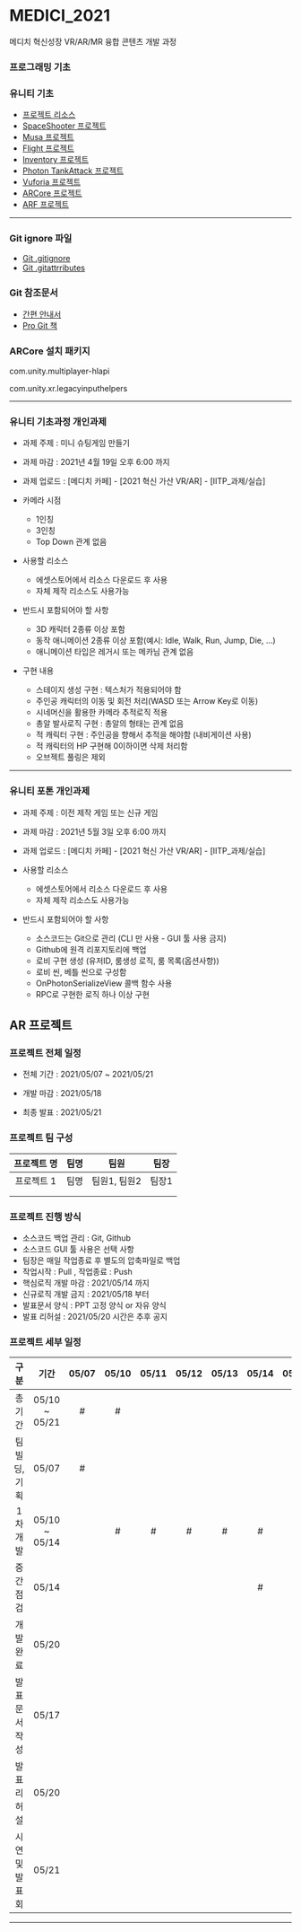 # MEDICI_2021
메디치 혁신성장 VR/AR/MR 융합 콘텐츠 개발 과정


### 프로그래밍 기초

### 유니티 기초

- [프로젝트 리소스](https://github.com/IndieGameMaker/UnityBook)
- [SpaceShooter 프로젝트](https://github.com/IndieGameMaker/SpaceShooter_2021_K)
- [Musa 프로젝트](https://github.com/IndieGameMaker/Musa2021)
- [Flight 프로젝트](https://github.com/IndieGameMaker/Flight2021)
- [Inventory 프로젝트](https://github.com/IndieGameMaker/Inventory2021)
- [Photon TankAttack 프로젝트](https://github.com/IndieGameMaker/TankAttack2021)
- [Vuforia 프로젝트](https://github.com/IndieGameMaker/VuforiaDemo2021)
- [ARCore 프로젝트](https://github.com/IndieGameMaker/ARCoreDemo2021)
- [ARF 프로젝트](https://github.com/IndieGameMaker/ARFoundation2021)
---

### Git ignore 파일
- [Git .gitignore](https://www.toptal.com/developers/gitignore/api/unity)
- [Git .gitattrributes](https://gist.githubusercontent.com/nemotoo/b8a1c3a0f1225bb9231979f389fd4f3f/raw/dc3e8cab80fc62d1c60db70c761b1ffa636aa796/.gitattributes)

### Git 참조문서

- [간편 안내서](https://rogerdudler.github.io/git-guide/index.ko.html)
- [Pro Git 책](http://git-scm.com/book/ko/v2)

### ARCore 설치 패키지

com.unity.multiplayer-hlapi

com.unity.xr.legacyinputhelpers

---

### 유니티 기초과정 개인과제

- 과제 주제 : 미니 슈팅게임 만들기 
- 과제 마감 : 2021년 4월 19일 오후 6:00 까지
- 과제 업로드 : [메디치 카페] - [2021 혁신 가산 VR/AR] - [IITP_과제/실습]
- 카메라 시점 
    - 1인칭
    - 3인칭
    - Top Down 관계 없음

- 사용할 리소스
    - 에셋스토어에서 리소스 다운로드 후 사용
    - 자체 제작 리소스도 사용가능

- 반드시 포함되어야 할 사항
    - 3D 캐릭터 2종류 이상 포함
    - 동작 애니메이션 2종류 이상 포함(예시: Idle, Walk, Run, Jump, Die, ...)
    - 애니메이션 타입은 레거시 또는 메카님 관계 없음

- 구현 내용
    - 스테이지 생성 구현 : 텍스처가 적용되어야 함
    - 주인공 캐릭터의 이동 및 회전 처리(WASD 또는 Arrow Key로 이동)
    - 시네머신을 활용한 카메라 추적로직 적용
    - 총알 발사로직 구현 : 총알의 형태는 관계 없음
    - 적 캐릭터 구현 : 주인공을 향해서 추적을 해야함 (내비게이션 사용)
    - 적 캐릭터의 HP 구현해 0이하이면 삭제 처리함
    - 오브젝트 풀링은 제외

---

### 유니티 포톤 개인과제

- 과제 주제 : 이전 제작 게임 또는 신규 게임 
- 과제 마감 : 2021년 5월 3일 오후 6:00 까지
- 과제 업로드 : [메디치 카페] - [2021 혁신 가산 VR/AR] - [IITP_과제/실습]
- 사용할 리소스
    - 에셋스토어에서 리소스 다운로드 후 사용
    - 자체 제작 리소스도 사용가능

- 반드시 포함되어야 할 사항
    - 소스코드는 Git으로 관리 (CLI 만 사용 - GUI 툴 사용 금지)
    - Github에 원격 리포지토리에 백업
    - 로비 구현 생성 (유저ID, 룸생성 로직, 룸 목록(옵션사항))
    - 로비 씬, 베틀 씬으로 구성함
    - OnPhotonSerializeView 콜백 함수 사용
    - RPC로 구현한 로직 하나 이상 구현










## AR 프로젝트

### 프로젝트 전체 일정

* 전체 기간 : 2021/05/07 ~ 2021/05/21

* 개발 마감 : 2021/05/18

* 최종 발표 : 2021/05/21

### 프로젝트 팀 구성

|     **프로젝트 명**     |     **팀명**     |        **팀원**         | **팀장** |
| :---------------------: | :--------------: | :--------------------: | :------: |
|  프로젝트 1   |  팀명 | 팀원1, 팀원2  | 팀장1  |
|     |   |  |      |
|     |   |  |      |

### 프로젝트 진행 방식

- 소스코드 백업 관리 : Git, Github
- 소스코드 GUI 툴 사용은 선택 사항
- 팀장은 매일 작업종료 후 별도의 압축파일로 백업
- 작업시작 : Pull , 작업종료 : Push
- 핵심로직 개발 마감 : 2021/05/14 까지
- 신규로직 개발 금지 : 2021/05/18 부터
- 발표문서 양식 : PPT 고정 양식 or 자유 양식
- 발표 리허설 : 2021/05/20 시간은 추후 공지


### 프로젝트 세부 일정

|      구분      |     기간      | 05/07 | 05/10 | 05/11 | 05/12 | 05/13 | 05/14 | 05/17 | 05/18 | 05/20 | 05/21 |
| :------------: | :-----------: | :---: | :---: | :---: | :---: | :---: | :---: | :---: | :---: | :---: | :---: |
|    총 기간     | 05/10 ~ 05/21 |   #   |   #   |     |     |     |     |     |     |     |     | 
|   팀 빌딩, 기획 | 05/07 | # |    |    |     |     |     |     |     |     |     | 
|    1차 개발    | 05/10 ~ 05/14  |     |   #   |  #  |  #   |  #   |  #   |     |     |     |     | 
|   중간 점검    |     05/14      |      |       |       |       |      |   #    |       |       |       |        |
|   개발 완료    |     05/20     |       |       |       |       |       |       |       |       |   #   |        |
| 발표문서 작성  |    05/17    |       |       |       |       |       |       |    #   |    #   |    #   |       |
|  발표 리허설   |     05/20     |       |       |       |       |       |       |       |       |    #   |       |
| 시연 및 발표회 |     05/21     |       |       |       |       |       |       |       |       |       |   #    |

---